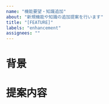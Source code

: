 ```yaml
---
name: "機能要望・知識追加"
about: "新規機能や知識の追加提案を行います"
title: "[FEATURE]"
labels: "enhancement"
assignees: ""
---
```


# 背景
<!-- なぜその機能や知識が必要なのか、何が改善されるのか具体的に記入してください -->


# 提案内容
<!-- 実装案や追加したい知識の内容があれば記入してください -->
